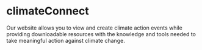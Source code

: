 # climateConnect
Our website allows you to view and create climate action events while providing downloadable resources with the knowledge and tools needed to take meaningful action against climate change.

